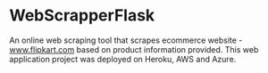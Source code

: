 # WebScrapperFlask
An online web scraping tool that scrapes ecommerce website - www.flipkart.com based on product information provided.  This web application project was deployed on Heroku, AWS and Azure.

